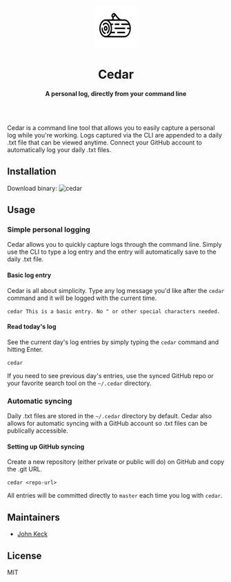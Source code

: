 <div align="center">
	<img src="assets/img/cedar.png" width="100" height="100">
	<h1>Cedar</h1>
	<p>
		<b>A personal log, directly from your command line</b>
	</p>
	<br>
	<br>
</div>

Cedar is a command line tool that allows you to easily capture a personal log while you're working. Logs captured via the CLI are appended to a daily .txt file that can be viewed anytime. Connect your GitHub account to automatically log your daily .txt files.

## Installation

Download binary: ![cedar](https://github.com/robertjkeck2/cedar)

## Usage

### Simple personal logging
Cedar allows you to quickly capture logs through the command line. Simply use the CLI to type a log entry and the entry will automatically save to the daily .txt file.

#### Basic log entry
Cedar is all about simplicity. Type any log message you'd like after the `cedar` command and it will be logged with the current time.

```
cedar This is a basic entry. No " or other special characters needed.
```

#### Read today's log
See the current day's log entries by simply typing the `cedar` command and hitting Enter.

```
cedar
```

If you need to see previous day's entries, use the synced GitHub repo or your favorite search tool on the `~/.cedar` directory.

### Automatic syncing
Daily .txt files are stored in the `~/.cedar` directory by default. Cedar also allows for automatic syncing with a GitHub account so .txt files can be publically accessible. 

#### Setting up GitHub syncing
Create a new repository (either private or public will do) on GitHub and copy the .git URL.

```
cedar <repo-url>
```

All entries will be committed directly to `master` each time you log with `cedar`.

## Maintainers

- [John Keck](https://github.com/robertjkeck2)

## License

MIT
